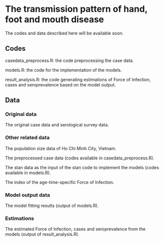 # The transmission pattern of hand, foot and mouth disease 
The codes and data described here will be available soon.

## Codes
casedata_preprocess.R: the code preprocessing the case data.

models.R: the code for the implementation of the models.

result_analysis.R: the code generating estimations of Force of Infection, cases and seroprevalence based on the model output.

## Data
### Original data
The original case data and serological survey data.

### Other related data
The population size data of Ho Chi Minh City, Vietnam.

The preprocessed case data (codes available in casedata_preprocess.R).

The stan data as the input of the stan code to implement the models (codes available in models.R).

The index of the age-time-specific Force of Infection.

### Model output data
The model fitting results (output of models.R).

### Estimations
The estimated Force of Infection, cases and seroprevalence from the models (output of result_analysis.R).
